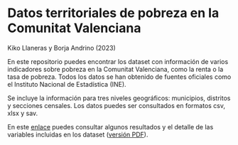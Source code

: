 # Datos territoriales de pobreza en la Comunitat Valenciana
Kiko Llaneras y Borja Andrino (2023)

En este repositorio puedes encontrar los dataset con información de varios indicadores sobre pobreza en la Comunitat Valenciana, como la renta o la tasa de pobreza. Todos los datos se han obtenido de fuentes oficiales como el Instituto Nacional de Estadística (INE). 

Se incluye la información para tres niveles geográficos: municipios, distritos y secciones censales. Los datos puedes ser consultados en formatos csv, xlsx y sav. 

En este [enlace](https://atlas-pobreza-cvalenciana.github.io/dataset-atlas-pobreza/) puedes consultar algunos resultados y el detalle de las variables incluidas en los dataset ([versión PDF](https://github.com/atlas-pobreza-cvalenciana/dataset-atlas-pobreza/blob/2159d86809f66798cb0bb0d4dd12033ced722364/resumen.pdf)). 
